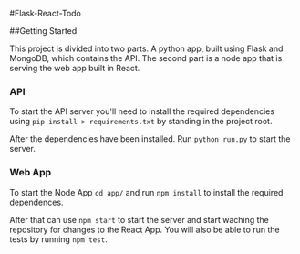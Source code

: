 #Flask-React-Todo

##Getting Started

This project is divided into two parts. A python app, built using Flask and MongoDB, which contains the API. The second part is a node app that is serving the web app built in React.

### API
To start the API server you'll need to install the required dependencies using ```pip install > requirements.txt``` by standing in the project root.

After the dependencies have been installed. Run ```python run.py``` to start the server.

### Web App
To start the Node App ```cd app/``` and run ```npm install``` to install the required dependences.

After that can use ```npm start``` to start the server and start waching the repository for changes to the React App. You will also be able to run the tests by running ```npm test```.

